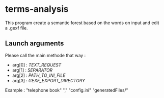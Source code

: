 # terms-analysis
This program create a semantic forest based on the words on input and edit a .gexf file.

## Launch arguments
Please call the main methode that way :
- arg[0] : *TEXT_REQUEST* 
- arg[1] : *SEPARATOR*
- arg[2] : *PATH_TO_INI_FILE*
- arg[3] : *GEXF_EXPORT_DIRECTORY*

Example : "telephone book" "," "config.ini" "generatedFiles/"